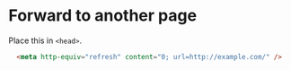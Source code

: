 # Forward to another page

Place this in `<head>`.

```html
  <meta http-equiv="refresh" content="0; url=http://example.com/" />
```
